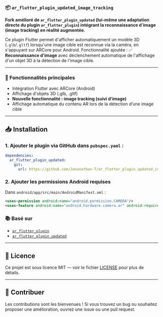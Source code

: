 ### 📦 `ar_flutter_plugin_updated_image_tracking`

**Fork amélioré de `ar_flutter_plugin_updated` (lui-même une adaptation directe du plugin `ar_flutter_plugin`) intégrant la reconnaissance d'image (image tracking) en réalité augmentée.**

Ce plugin Flutter permet d'afficher automatiquement un modèle 3D (`.glb`/`.gltf`) lorsqu'une image cible est reconnue via la caméra, en s'appuyant sur ARCore pour Android.
Fonctionnalité ajoutée :
✅ **Reconnaissance d'image** avec déclenchement automatique de l'affichage d'un objet 3D à la détection de l'image cible.

---

### 🔧 Fonctionnalités principales

* Intégration Flutter avec ARCore (Android)
* Affichage d'objets 3D (.glb, .gltf)
* **Nouvelle fonctionnalité : image tracking (suivi d'image)**
* Affichage automatique du contenu AR lors de la détection d’une image cible

---

## 📥 Installation

### 1. Ajouter le plugin via GitHub dans `pubspec.yaml` :

```yaml
dependencies:
  ar_flutter_plugin_updated:
    git:
      url: https://github.com/Jonanathan-T/ar_flutter_plugin_updated_image_tracking.git
````

### 2. Ajouter les permissions Android requises

Dans `android/app/src/main/AndroidManifest.xml` :

```xml
<uses-permission android:name="android.permission.CAMERA"/>
<uses-feature android:name="android.hardware.camera.ar" android:required="true"/>

```


### 📚 Basé sur

* [`ar_flutter_plugin`](https://pub.dev/packages/ar_flutter_plugin)
* [`ar_flutter_plugin_updated`](https://github.com/HotReload1/ar_flutter_plugin_updated)

---

## 📄 Licence

Ce projet est sous licence MIT — voir le fichier [LICENSE](LICENSE) pour plus de détails.

---

## 🙌 Contribuer

Les contributions sont les bienvenues ! Si vous trouvez un bug ou souhaitez proposer une amélioration, ouvrez une issue ou une pull request.

